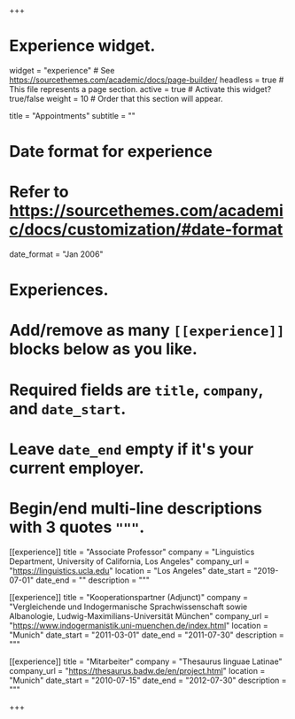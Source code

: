 +++
# Experience widget.
widget = "experience"  # See https://sourcethemes.com/academic/docs/page-builder/
headless = true  # This file represents a page section.
active = true  # Activate this widget? true/false
weight = 10  # Order that this section will appear.

title = "Appointments"
subtitle = ""

# Date format for experience
#   Refer to https://sourcethemes.com/academic/docs/customization/#date-format
date_format = "Jan 2006"

# Experiences.
#   Add/remove as many `[[experience]]` blocks below as you like.
#   Required fields are `title`, `company`, and `date_start`.
#   Leave `date_end` empty if it's your current employer.
#   Begin/end multi-line descriptions with 3 quotes `"""`.

[[experience]]
  title = "Associate Professor"
  company = "Linguistics Department, University of California, Los Angeles"
  company_url = "https://linguistics.ucla.edu"
  location = "Los Angeles"
  date_start = "2019-07-01"
  date_end = ""
  description = """

[[experience]]
  title = "Kooperationspartner (Adjunct)"
  company = "Vergleichende und Indogermanische Sprachwissenschaft sowie Albanologie, Ludwig-Maximilians-Universität München"
  company_url = "https://www.indogermanistik.uni-muenchen.de/index.html"
  location = "Munich"
  date_start = "2011-03-01"
  date_end = "2011-07-30"
  description = """


[[experience]]
  title = "Mitarbeiter"
  company = "Thesaurus linguae Latinae"
  company_url = "https://thesaurus.badw.de/en/project.html"
  location = "Munich"
  date_start = "2010-07-15"
  date_end = "2012-07-30"
  description = """




+++
